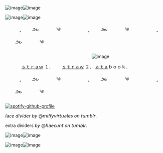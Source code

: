 
![image](https://github.com/user-attachments/assets/c27dd872-5c30-4968-a7b0-f1c85a74fac9)![image](https://github.com/user-attachments/assets/dd3e6731-524c-4efc-aaa5-da24222768d4)

![image](https://github.com/user-attachments/assets/26f33c0c-ab93-43e1-8b2d-62030886243e)![image](https://github.com/user-attachments/assets/147e67f0-6fd7-4922-818e-6e52fa76f0c1)



　　 　˳ 　   　౨౿　　　　༄　　　　　 　˳ 　   　౨౿　　　　༄　　　　　 　˳ 　   　౨౿　　　　༄　

‎ ‎ ‎ ‎ ‎ ‎ ‎ ‎ ‎ ‎ ‎ ‎ ‎ ‎ ‎ ‎ ‎ ‎ ‎ 
‎ ‎ ‎ ‎ ‎ ‎ ‎ ‎ ‎ ‎ ‎ ‎ ‎ ‎ ‎ ‎ ‎ ‎ ‎ ‎ ‎ ‎ ‎ ‎ ‎ ‎ ‎ ‎ ‎ ‎ ‎ ‎ ‎ ‎ ‎ ‎ ‎ ‎ ‎ ‎ ‎ ‎ ‎ ‎ ‎ ‎ ‎ ‎ ‎ ‎ ‎ ‎ ‎ ‎ ‎ ‎ ‎ ‎ ‎ ‎ ‎ ‎ ‎ ‎ ‎ ‎ ‎ ‎ ‎ ‎ ‎ ‎ ‎ ‎ ‎ ‎ ‎ ‎ ‎ ‎ ‎ ‎ ‎ ‎ ‎ ‎ ‎ ‎ ‎ ‎ ‎ ‎ ‎ ‎ ‎ ‎ ‎ ‎ ‎ ‎ ‎ ‎ ‎ ‎ ‎ ‎ ‎ ‎ ‎ ‎ ‎ ‎ ‎ ‎ ‎ ‎ ‎ ‎ ‎ ‎ ‎ ‎ ‎ ‎ ‎ ‎ ‎ ‎ ‎ ‎ ‎ ‎ ‎ ‎ ‎ ‎ ‎ ‎ ‎ ‎ ‎ ‎ ‎ ‎ ‎ ‎ ‎ ‎ ‎ ‎ ‎ ‎ ‎ ‎ ‎ ‎ ‎ ‎ ‎ ‎ ‎ ‎ ‎ ‎ ‎ ‎ ‎ ‎ ‎ ‎ ‎ ‎ ‎ ‎ ‎ ‎ ‎ ‎ ‎ ‎ ‎ ‎ ‎ ‎ ‎ ‎ ‎ ‎ ‎ ‎ ‎ ‎ ‎ ‎ ‎ ‎ ‎ ‎ ‎ ‎ ‎ ‎ ‎ ‎ 
‎ ‎ ‎ ‎ ‎ ‎‎ ‎ ‎ ‎ ‎ ‎ ‎ ‎ ‎ ‎ ‎ ‎ ‎ ‎ ‎ ‎ ‎ ‎ ‎ ‎ ‎ ‎ ‎ ‎ ‎ ‎‎ ‎ ‎ ‎  ‎  ‎ ‎ ‎ ‎ ‎ ‎ ‎ ‎ ‎ ‎ ![image](https://github.com/user-attachments/assets/6c79e765-420c-4ebc-a8a4-70644ee872c1)




















‎ ‎ ‎ ‎ ‎ ‎ ‎ ‎ ‎ ‎ ‎ ‎ ‎ <a href="https://endsoftime.straw.page/">ｓｔｒａｗ</a> １．‎ ‎ ‎ ‎ ‎ ‎ ‎  <a href="https://weepingonyourfrontdoor.straw.page/">ｓｔｒａｗ</a> ２．‎ ‎ ‎‎ ‎ ‎  ‎  <a href="https://driftingpaths.atabook.org/">ａｔａ</a>ｂｏｏｋ．



　　 　˳ 　   　౨౿　　　　༄　　　　　 　˳ 　   　౨౿　　　　༄　　　　　 　˳ 　   　౨౿　　　　༄　


    
[![spotify-github-profile](https://spotify-github-profile.kittinanx.com/api/view?uid=31z3dil436qyyex57up4twuisfye&cover_image=true&theme=novatorem&show_offline=true&background_color=121212&interchange=false&bar_color=53b14f&bar_color_cover=false)](https://spotify-github-profile.kittinanx.com/api/view?uid=31z3dil436qyyex57up4twuisfye&redirect=true)

𝘭𝘢𝘤𝘦 𝘥𝘪𝘷𝘪𝘥𝘦𝘳 𝘣𝘺 @𝘮𝘪𝘧𝘧𝘺𝘷𝘪𝘳𝘵𝘶𝘢𝘭𝘦𝘴 𝘰𝘯 𝘵𝘶𝘮𝘣𝘭𝘳.

extra dividers 𝘣𝘺 @𝘩𝘢𝘦𝘤𝘶𝘯𝘵 𝘰𝘯 𝘵𝘶𝘮𝘣𝘭𝘳.

![image](https://github.com/user-attachments/assets/26f33c0c-ab93-43e1-8b2d-62030886243e)![image](https://github.com/user-attachments/assets/147e67f0-6fd7-4922-818e-6e52fa76f0c1)



![image](https://github.com/user-attachments/assets/226f1e36-1c8d-4f40-ac4b-4265b47c74ac)![image](https://github.com/user-attachments/assets/e5834788-d689-4503-a0b0-7ed0cd130048)


